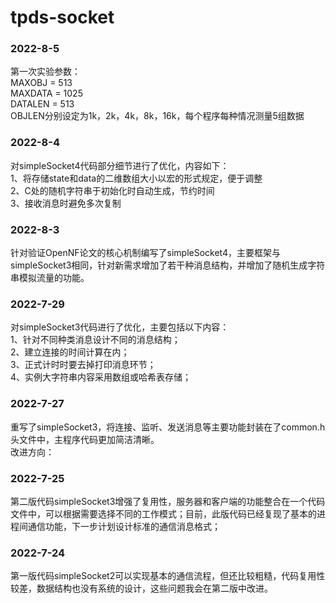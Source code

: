 # tpds-socket  
### 2022-8-5  
第一次实验参数：  
MAXOBJ = 513  
MAXDATA = 1025  
DATALEN = 513  
OBJLEN分别设定为1k，2k，4k，8k，16k，每个程序每种情况测量5组数据

### 2022-8-4  
对simpleSocket4代码部分细节进行了优化，内容如下：  
1、将存储state和data的二维数组大小以宏的形式规定，便于调整  
2、C处的随机字符串于初始化时自动生成，节约时间  
3、接收消息时避免多次复制  

### 2022-8-3  
针对验证OpenNF论文的核心机制编写了simpleSocket4，主要框架与simpleSocket3相同，针对新需求增加了若干种消息结构，并增加了随机生成字符串模拟流量的功能。  

### 2022-7-29  
对simpleSocket3代码进行了优化，主要包括以下内容：  
1、针对不同种类消息设计不同的消息结构；  
2、建立连接的时间计算在内；  
3、正式计时时要去掉打印消息环节；  
4、实例大字符串内容采用数组或哈希表存储；  

### 2022-7-27  
重写了simpleSocket3，将连接、监听、发送消息等主要功能封装在了common.h头文件中，主程序代码更加简洁清晰。  
改进方向：  

### 2022-7-25  
第二版代码simpleSocket3增强了复用性，服务器和客户端的功能整合在一个代码文件中，可以根据需要选择不同的工作模式；目前，此版代码已经复现了基本的进程间通信功能，下一步计划设计标准的通信消息格式；  

### 2022-7-24  
第一版代码simpleSocket2可以实现基本的通信流程，但还比较粗糙，代码复用性较差，数据结构也没有系统的设计，这些问题我会在第二版中改进。  
